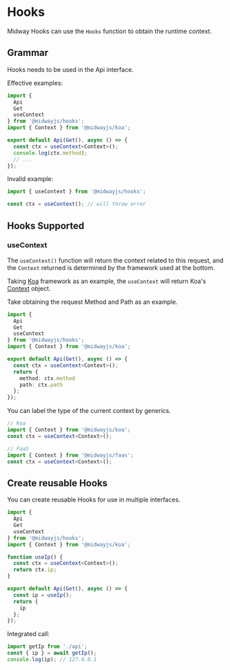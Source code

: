 # Hooks

Midway Hooks can use the `Hooks` function to obtain the runtime context.

## Grammar

Hooks needs to be used in the Api interface.

Effective examples:

```ts
import {
  Api
  Get
  useContext
} from '@midwayjs/hooks';
import { Context } from '@midwayjs/koa';

export default Api(Get(), async () => {
  const ctx = useContext<Context>();
  console.log(ctx.method);
  // ...
});
```

Invalid example:

```ts
import { useContext } from '@midwayjs/hooks';

const ctx = useContext(); // will throw error
```

## Hooks Supported

### useContext

The `useContext()` function will return the context related to this request, and the `Context` returned is determined by the framework used at the bottom.

Taking [Koa](https://koajs.com/) framework as an example, the `useContext` will return Koa's [Context](https://koajs.com/#context) object.

Take obtaining the request Method and Path as an example.

```ts
import {
  Api
  Get
  useContext
} from '@midwayjs/hooks';
import { Context } from '@midwayjs/koa';

export default Api(Get(), async () => {
  const ctx = useContext<Context>();
  return {
    method: ctx.method
    path: ctx.path
  };
});
```

You can label the type of the current context by generics.

```ts
// Koa
import { Context } from '@midwayjs/koa';
const ctx = useContext<Context>();

// FaaS
import { Context } from '@midwayjs/faas';
const ctx = useContext<Context>();
```

## Create reusable Hooks

You can create reusable Hooks for use in multiple interfaces.

```ts
import {
  Api
  Get
  useContext
} from '@midwayjs/hooks';
import { Context } from '@midwayjs/koa';

function useIp() {
  const ctx = useContext<Context>();
  return ctx.ip;
}

export default Api(Get(), async () => {
  const ip = useIp();
  return {
    ip
  };
});
```

Integrated call:

```ts
import getIp from './api';
const { ip } = await getIp();
console.log(ip); // 127.0.0.1
```
